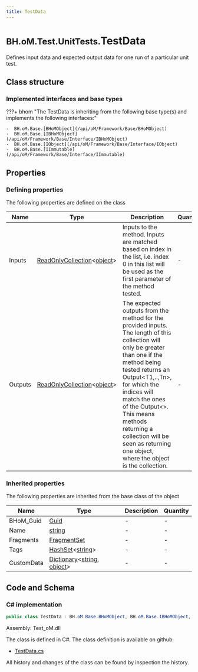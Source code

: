 ```yaml
---
title: TestData
---
```


# <small>BH.oM.Test.UnitTests.</small>**TestData**

Defines input data and expected output data for one run of a particular unit test.

## Class structure

### Implemented interfaces and base types

???+ bhom "The TestData is inheriting from the following base type(s) and implements the following interfaces:"

    -  BH.oM.Base.[BHoMObject](/api/oM/Framework/Base/BHoMObject)
    -  BH.oM.Base.[IBHoMObject](/api/oM/Framework/Base/Interface/IBHoMObject)
    -  BH.oM.Base.[IObject](/api/oM/Framework/Base/Interface/IObject)
    -  BH.oM.Base.[IImmutable](/api/oM/Framework/Base/Interface/IImmutable)


## Properties



### Defining properties

The following properties are defined on the class

| Name             | Type             | Description      | Quantity         |
|------------------|------------------|------------------|------------------|
| Inputs | [ReadOnlyCollection](https://learn.microsoft.com/en-us/dotnet/api/System.Collections.ObjectModel.ReadOnlyCollection-1?view=netstandard-2.0)&lt;[object](https://learn.microsoft.com/en-us/dotnet/api/System.Object?view=netstandard-2.0)&gt; | Inputs to the method. Inputs are matched based on index in the list, i.e. index 0 in this list will be used as the first parameter of the method tested. | - |
| Outputs | [ReadOnlyCollection](https://learn.microsoft.com/en-us/dotnet/api/System.Collections.ObjectModel.ReadOnlyCollection-1?view=netstandard-2.0)&lt;[object](https://learn.microsoft.com/en-us/dotnet/api/System.Object?view=netstandard-2.0)&gt; | The expected outputs from the method for the provided inputs.<br>The length of this collection will only be greater than one if the method being tested returns an Output&lt;T1,..,Tn&gt;, for which the indices will match the ones of the Output&lt;&gt;.<br>This means methods returning a collection will be seen as returning one object, where the object is the collection. | - |


### Inherited properties
The following properties are inherited from the base class of the object

| Name             | Type             | Description      | Quantity         |
|------------------|------------------|------------------|------------------|
| BHoM_Guid | [Guid](https://learn.microsoft.com/en-us/dotnet/api/System.Guid?view=netstandard-2.0) | - | - |
| Name | [string](https://learn.microsoft.com/en-us/dotnet/api/System.String?view=netstandard-2.0) | - | - |
| Fragments | [FragmentSet](/api/oM/Framework/Base/FragmentSet) | - | - |
| Tags | [HashSet](https://learn.microsoft.com/en-us/dotnet/api/System.Collections.Generic.HashSet-1?view=netstandard-2.0)&lt;[string](https://learn.microsoft.com/en-us/dotnet/api/System.String?view=netstandard-2.0)&gt; | - | - |
| CustomData | [Dictionary](https://learn.microsoft.com/en-us/dotnet/api/System.Collections.Generic.Dictionary-2?view=netstandard-2.0)&lt;[string](https://learn.microsoft.com/en-us/dotnet/api/System.String?view=netstandard-2.0), [object](https://learn.microsoft.com/en-us/dotnet/api/System.Object?view=netstandard-2.0)&gt; | - | - |


## Code and Schema

### C# implementation

``` C# title="C#"
public class TestData : BH.oM.Base.BHoMObject, BH.oM.Base.IBHoMObject, BH.oM.Base.IObject, BH.oM.Base.IImmutable
```

Assembly: Test_oM.dll

The class is defined in C#. The class definition is available on github:

- [TestData.cs](https://github.com/BHoM/BHoM/blob/develop/Test_oM/UnitTests\TestData.cs)

All history and changes of the class can be found by inspection the history.
